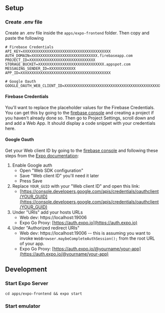 ## Setup

### Create .env file

Create an .env file inside the `apps/expo-frontend` folder. Then copy and paste the following

```
# Firebase Credentials
API_KEY=XXXXXXXXXXXXXXXXXXXXXXXXXXXXXXXXXXXXXXXX
AUTH_DOMAIN=XXXXXXXXXXXXXXXXXXXXXXXXXXXXXX.firebaseapp.com
PROJECT_ID=XXXXXXXXXXXXXXXXXXXXXXXXXXXXXX
STORAGE_BUCKET=XXXXXXXXXXXXXXXXXXXXXXXXXXXXXX.appspot.com
MESSAGING_SENDER_ID=XXXXXXXXXXXX
APP_ID=XXXXXXXXXXXXXXXXXXXXXXXXXXXXXXXXXXXXXXXXX

# Google Oauth
GOOGLE_OAUTH_WEB_CLIENT_ID=XXXXXXXXXXXXXXXXXXXXXXXXXXXXXXXXXXXXXXXXXXXXX.apps.googleusercontent.com
```

#### Firebase Credentials

You'll want to replace the placeholder values for the Firebase Credentials. You can get this by going to the [firebase console](console.firebase.google.com) and creating a project if you haven't already done so. Then go to Project Settings, scroll down and and add a Web App. It should display a code snippet with your credentials here.

#### Google Oauth

Get your Web client ID by going to the [firebase console](https://console.firebase.google.com) and following these steps from the [Expo documentation](https://docs.expo.dev/guides/authentication/#google):

1. Enable Google auth
   - Open "Web SDK configuration"
   - Save "Web client ID" you'll need it later
   - Press Save
2. Replace `YOUR_GUID` with your "Web client ID" and open this link:
   - [https://console.developers.google.com/apis/credentials/oauthclient/YOUR_GUID](https://console.developers.google.com/apis/credentials/oauthclient/YOUR_GUID)
3. Under "URIs" add your hosts URLs
   - Web dev: https://localhost:19006
   - Expo Go Proxy: [https://auth.expo.io](https://auth.expo.io)
4. Under "Authorized redirect URIs"
   - Web dev: https://localhost:19006 -- this is assuming you want to invoke `WebBrowser.maybeCompleteAuthSession();` from the root URL of your app.
   - Expo Go Proxy: [https://auth.expo.io/@yourname/your-app](https://auth.expo.io/@yourname/your-app)

## Development

### Start Expo Server

`cd apps/expo-frontend && expo start`

### Start emulator
